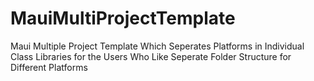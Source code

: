 # MauiMultiProjectTemplate

Maui Multiple Project Template Which Seperates Platforms in Individual Class Libraries for the Users Who Like Seperate Folder Structure for Different Platforms
